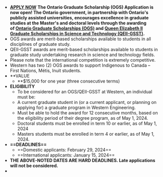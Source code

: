 - **[APPLY NOW](https://uwo.kualibuildca.com/app/6579de61199d1d0132621999/run)**
  **The Ontario Graduate Scholarship (OGS) Application is now open! The
   Ontario government, in partnership with Ontario's publicly assisted 
  universities, encourages excellence in graduate studies at the Master's 
  and doctoral levels through the awarding of [Ontario Graduate Scholarships (OGS)](https://osap.gov.on.ca/OSAPPortal/en/A-ZListofAid/PRDR019245.html) and [Queen Elizabeth II Graduate Scholarships in Science and Technology (QEII-GSST)](https://osap.gov.on.ca/OSAPPortal/en/A-ZListofAid/PRDR019236.html).**
- OGS awards are merit-based scholarships available to students in all disciplines of graduate study.
- QEII-GSST awards are merit-based scholarships available to students in graduate  study undertaking research in science and technology fields.
- Please note that the international competition is extremely competitive.
- Western has two (2) OGS awards to support Indigenous to Canada – First Nations, Métis, Inuit students.
- **VALUE
	- **$15,000 for one year (three consecutive terms)
- **ELIGIBILITY**
	- To be considered for an OGS/QEII-GSST at Western, an individual must be:
	- A current graduate student in (or a current applicant, or planning on applying for) a graduate program in Western Engineering.
	- Must be able to hold the award for 12 consecutive months, based on the eligibility period of their degree program, as of May 1, 2024.
	- Doctoral students must be enrolled in term 10 or earlier, as of May 1, 2024
	- Masters students must be enrolled in term 4 or earlier, as of May 1, 2024.
- **==DEADLINES==**
	- ==Domestic applicants: February 29, 2024==
	- ==International applicants: January 15, 2024==
- **THE ABOVE-NOTED DATES ARE HARD DEADLINES. Late applications will not be considered.**
-